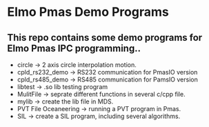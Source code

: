 # Elmo Pmas Demo Programs

## This repo contains some demo programs for Elmo Pmas IPC programming..

- circle -> 2 axis circle interpolation motion.
- cpld_rs232_demo -> RS232 communication for PmasIO version
- cpld_rs485_demo -> RS485 communication for PamsIO version
- libtest -> .so lib testing program
- MulitFile -> seprate different functions in several c/cpp file.
- mylib -> create the lib file in MDS.
- PVT File Oceaneering -> running a PVT program in Pmas.
- SIL -> create a SIL program, including several algorithms.
